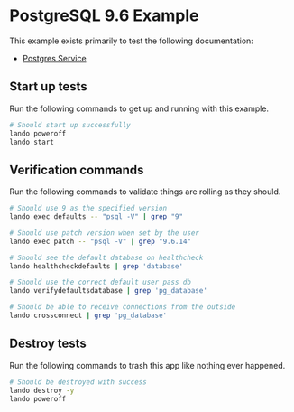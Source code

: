 # PostgreSQL 9.6 Example

This example exists primarily to test the following documentation:

* [Postgres Service](https://docs.lando.dev/plugins/postgres)

## Start up tests

Run the following commands to get up and running with this example.

```bash
# Should start up successfully
lando poweroff
lando start
```

## Verification commands

Run the following commands to validate things are rolling as they should.

```bash
# Should use 9 as the specified version
lando exec defaults -- "psql -V" | grep "9"

# Should use patch version when set by the user
lando exec patch -- "psql -V" | grep "9.6.14"

# Should see the default database on healthcheck
lando healthcheckdefaults | grep 'database'

# Should use the correct default user pass db
lando verifydefaultsdatabase | grep 'pg_database'

# Should be able to receive connections from the outside
lando crossconnect | grep 'pg_database'
```

## Destroy tests

Run the following commands to trash this app like nothing ever happened.

```bash
# Should be destroyed with success
lando destroy -y
lando poweroff
```
